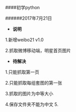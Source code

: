 ####初学python

######2017年7月21日

- **说明**

1.新增weibo21 v1.0 

2.抓取微博移动端，明星首页图片


- **待解决**

1.只能抓取第一页

2.只能抓取每组套图的第一张

3.抓取的图片为中等大小

4.保存文件夹不能为中文
5.


